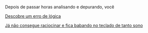 Depois de passar horas analisando e depurando, você

[Descobre um erro de lógica](../../comdiferencas/diff/diff.md)

[Já não consegue raciocinar e fica babando no teclado de tanto sono](./sono/sono.md)
